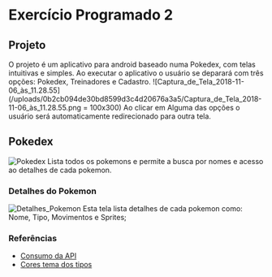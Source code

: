 # Exercício Programado 2

## Projeto

O projeto é um aplicativo para android baseado numa Pokedex, com telas intuitivas e simples.
Ao executar o aplicativo o usuário se deparará com três opções: Pokedex, Treinadores e Cadastro.
![Captura_de_Tela_2018-11-06_às_11.28.55](/uploads/0b2cb094de30bd8599d3c4d20676a3a5/Captura_de_Tela_2018-11-06_às_11.28.55.png = 100x300)
Ao clicar em Alguma das opções o usuário será automaticamente redirecionado para outra tela. 

## Pokedex

![Pokedex](/uploads/3c3c17bbe9614a8ea89ddf12baffa041/Pokedex.png)
Lista todos os pokemons e permite a busca por nomes e acesso ao detalhes de cada pokemon.

### Detalhes do Pokemon

![Detalhes_Pokemon](/uploads/56d228b5c3f7cbb6942fccb7617fdb5c/Detalhes_Pokemon.png)
Esta tela lista detalhes de cada pokemon como: Nome, Tipo, Movimentos e Sprites;


### Referências

* [Consumo da API](https://square.github.io/retrofit/)
* [Cores tema dos tipos](https://bulbapedia.bulbagarden.net/wiki/Main_Page)